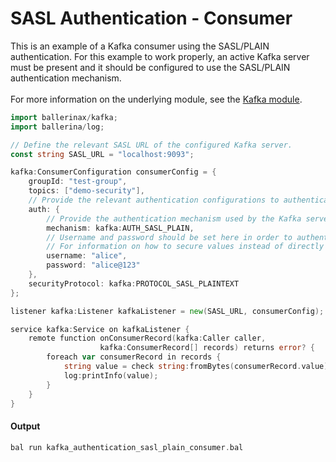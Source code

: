 # SASL Authentication - Consumer

 This is an example of a Kafka consumer using the SASL/PLAIN authentication.
 For this example to work properly, an active Kafka server must be present
 and it should be configured to use the SASL/PLAIN authentication mechanism.
 <br/><br/>
 For more information on the underlying module,
 see the [Kafka module](https:docs.central.ballerina.io/ballerinax/kafka/latest).

```go
import ballerinax/kafka;
import ballerina/log;

// Define the relevant SASL URL of the configured Kafka server.
const string SASL_URL = "localhost:9093";

kafka:ConsumerConfiguration consumerConfig = {
    groupId: "test-group",
    topics: ["demo-security"],
    // Provide the relevant authentication configurations to authenticate the consumer by [`kafka:AuthenticationConfiguration`](https://docs.central.ballerina.io/ballerinax/kafka/latest/records/AuthenticationConfiguration).
    auth: {
        // Provide the authentication mechanism used by the Kafka server.
        mechanism: kafka:AUTH_SASL_PLAIN,
        // Username and password should be set here in order to authenticate the consumer.
        // For information on how to secure values instead of directly using plain text values, see [Defining Configurable Variables](https://ballerina.io/learn/user-guide/configurability/defining-configurable-variables/#securing-sensitive-data-using-configurable-variables).
        username: "alice",
        password: "alice@123"
    },
    securityProtocol: kafka:PROTOCOL_SASL_PLAINTEXT
};

listener kafka:Listener kafkaListener = new(SASL_URL, consumerConfig);

service kafka:Service on kafkaListener {
    remote function onConsumerRecord(kafka:Caller caller,
                    kafka:ConsumerRecord[] records) returns error? {
        foreach var consumerRecord in records {
            string value = check string:fromBytes(consumerRecord.value);
            log:printInfo(value);
        }
    }
}
```

#### Output

```go
bal run kafka_authentication_sasl_plain_consumer.bal
```